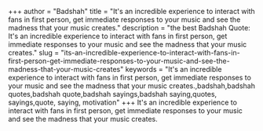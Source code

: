 +++
author = "Badshah"
title = "It's an incredible experience to interact with fans in first person, get immediate responses to your music and see the madness that your music creates."
description = "the best Badshah Quote: It's an incredible experience to interact with fans in first person, get immediate responses to your music and see the madness that your music creates."
slug = "its-an-incredible-experience-to-interact-with-fans-in-first-person-get-immediate-responses-to-your-music-and-see-the-madness-that-your-music-creates"
keywords = "It's an incredible experience to interact with fans in first person, get immediate responses to your music and see the madness that your music creates.,badshah,badshah quotes,badshah quote,badshah sayings,badshah saying,quotes, sayings,quote, saying, motivation"
+++
It's an incredible experience to interact with fans in first person, get immediate responses to your music and see the madness that your music creates.
